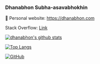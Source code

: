 ### Dhanabhon Subha-asavabhokhin

🔭 Personal website: https://dhanabhon.com

Stack Overflow: [Link](https://stackoverflow.com/users/1969570/dhanabhon-s)

[![dhanabhon's github stats](https://github-readme-stats.vercel.app/api?username=Dhanabhon&count_private=true&show_icons=true)](https://github.com/Dhanabhon)

[![Top Langs](https://github-readme-stats.vercel.app/api/top-langs/?username=Dhanabhon)](https://github.com/Dhanabhon)

[![GitHub](https://img.shields.io/github/followers/Dhanabhon?style=social)](https://github.com/Dhanabhon)
